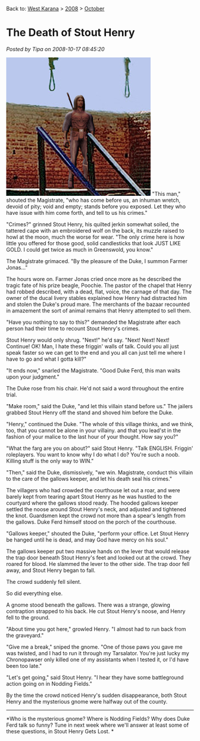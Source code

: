 Back to: [West Karana](/posts/westkarana.md) > [2008](/posts/2008/westkarana.md) > [October](./westkarana.md)
# The Death of Stout Henry

*Posted by Tipa on 2008-10-17 08:45:20*

![](../../../uploads/2008/10/gallows.jpg "gallows")
"This man," shouted the Magistrate, "who has come before us, an inhuman wretch, devoid of pity; void and empty; stands before you exposed. Let they who have issue with him come forth, and tell to us his crimes."

"Crimes?" grinned Stout Henry, his quilted jerkin somewhat soiled, the tattered cape with an embroidered wolf on the back, its muzzle raised to howl at the moon, much the worse for wear. "The only crime here is how little you offered for those good, solid candlesticks that look JUST LIKE GOLD. I could get twice as much in Greenswold, you know."

The Magistrate grimaced. "By the pleasure of the Duke, I summon Farmer Jonas..."

The hours wore on. Farmer Jonas cried once more as he described the tragic fate of his prize beagle, Poochie. The pastor of the chapel that Henry had robbed described, with a dead, flat, voice, the carnage of that day. The owner of the ducal livery stables explained how Henry had distracted him and stolen the Duke's proud mare. The merchants of the bazaar recounted in amazement the sort of animal remains that Henry attempted to sell them.

"Have you nothing to say to this?" demanded the Magistrate after each person had their time to recount Stout Henry's crimes.

Stout Henry would only shrug. "Next!" he'd say. "Next! Next! Next! Continue! OK! Man, I hate these friggin' walls of talk. Could you all just speak faster so we can get to the end and you all can just tell me where I have to go and what I gotta kill?"

"It ends now," snarled the Magistrate. "Good Duke Ferd, this man waits upon your judgment."

The Duke rose from his chair. He'd not said a word throughout the entire trial.

"Make room," said the Duke, "and let this villain stand before us." The jailers grabbed Stout Henry off the stand and shoved him before the Duke.

"Henry," continued the Duke. "The whole of this village thinks, and we think, too, that you cannot be alone in your villainy. and that you lead'st in the fashion of your malice to the last hour of your thought. How say you?"

"What the farg are you on about?" said Stout Henry. "Talk ENGLISH. Friggin' roleplayers. You want to know why I do what I do? You're such a noob. Killing stuff is the only way to WIN."

"Then," said the Duke, dismissively, "we win. Magistrate, conduct this villain to the care of the gallows keeper, and let his death seal his crimes."

The villagers who had crowded the courthouse let out a roar, and were barely kept from tearing apart Stout Henry as he was hustled to the courtyard where the gallows stood ready. The hooded gallows keeper settled the noose around Stout Henry's neck, and adjusted and tightened the knot. Guardsmen kept the crowd not more than a spear's length from the gallows. Duke Ferd himself stood on the porch of the courthouse.

"Gallows keeper," shouted the Duke, "perform your office. Let Stout Henry be hanged until he is dead, and may God have mercy on his soul."

The gallows keeper put two massive hands on the lever that would release the trap door beneath Stout Henry's feet and looked out at the crowd. They roared for blood. He slammed the lever to the other side. The trap door fell away, and Stout Henry began to fall.

The crowd suddenly fell silent.

So did everything else.

A gnome stood beneath the gallows. There was a strange, glowing contraption strapped to his back. He cut Stout Henry's noose, and Henry fell to the ground.

"About time you got here," growled Henry. "I almost had to run back from the graveyard."

"Give me a break," sniped the gnome. "One of those paws you gave me was twisted, and I had to run it through my Tarsalator. You're just lucky my Chronopawser only killed one of my assistants when I tested it, or I'd have been too late."

"Let's get going," said Stout Henry. "I hear they have some battleground action going on in Nodding Fields."

By the time the crowd noticed Henry's sudden disappearance, both Stout Henry and the mysterious gnome were halfway out of the county.

---

*Who is the mysterious gnome? Where is Nodding Fields? Why does Duke Ferd talk so funny? Tune in next week where we'll answer at least some of these questions, in Stout Henry Gets Lost.
*
